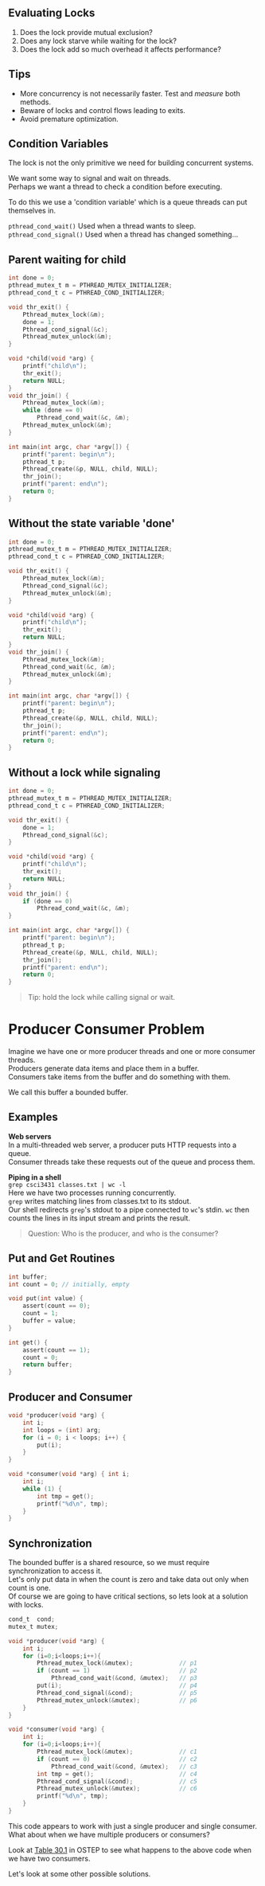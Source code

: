 Evaluating Locks
----------------

1. Does the lock provide mutual exclusion?
2. Does any lock starve while waiting for the lock?
3. Does the lock add so much overhead it affects performance?


Tips
----

- More concurrency is not necessarily faster. Test and *measure* both methods.
- Beware of locks and control flows leading to exits.
- Avoid premature optimization.


Condition Variables
-------------------

The lock is not the only primitive we need for building concurrent systems.

We want some way to signal and wait on threads.  
Perhaps we want a thread to check a condition before executing.  

To do this we use a 'condition variable' which is a queue threads can put themselves in.

`pthread_cond_wait()` Used when a thread wants to sleep.  
`pthread_cond_signal()` Used when a thread has changed something...  


Parent waiting for child
------------------------

```c
int done = 0;
pthread_mutex_t m = PTHREAD_MUTEX_INITIALIZER;
pthread_cond_t c = PTHREAD_COND_INITIALIZER;

void thr_exit() {
    Pthread_mutex_lock(&m);
    done = 1;
    Pthread_cond_signal(&c);
    Pthread_mutex_unlock(&m);
}

void *child(void *arg) { 
    printf("child\n");
    thr_exit();
    return NULL;
}
void thr_join() {
    Pthread_mutex_lock(&m);
    while (done == 0)
        Pthread_cond_wait(&c, &m); 
    Pthread_mutex_unlock(&m);
} 

int main(int argc, char *argv[]) { 
    printf("parent: begin\n");
    pthread_t p;
    Pthread_create(&p, NULL, child, NULL); 
    thr_join();
    printf("parent: end\n");
    return 0; 
}

```


Without the state variable 'done'
---------------------------------

```c
int done = 0;
pthread_mutex_t m = PTHREAD_MUTEX_INITIALIZER;
pthread_cond_t c = PTHREAD_COND_INITIALIZER;

void thr_exit() {
    Pthread_mutex_lock(&m);
    Pthread_cond_signal(&c);
    Pthread_mutex_unlock(&m);
}

void *child(void *arg) { 
    printf("child\n");
    thr_exit();
    return NULL;
}
void thr_join() {
    Pthread_mutex_lock(&m);
    Pthread_cond_wait(&c, &m); 
    Pthread_mutex_unlock(&m);
} 

int main(int argc, char *argv[]) { 
    printf("parent: begin\n");
    pthread_t p;
    Pthread_create(&p, NULL, child, NULL); 
    thr_join();
    printf("parent: end\n");
    return 0; 
}

```


Without a lock while signaling
------------------------------

```c
int done = 0;
pthread_mutex_t m = PTHREAD_MUTEX_INITIALIZER;
pthread_cond_t c = PTHREAD_COND_INITIALIZER;

void thr_exit() {
    done = 1;
    Pthread_cond_signal(&c);
}

void *child(void *arg) { 
    printf("child\n");
    thr_exit();
    return NULL;
}
void thr_join() {
    if (done == 0)
        Pthread_cond_wait(&c, &m); 
} 

int main(int argc, char *argv[]) { 
    printf("parent: begin\n");
    pthread_t p;
    Pthread_create(&p, NULL, child, NULL); 
    thr_join();
    printf("parent: end\n");
    return 0; 
}

```

> Tip: hold the lock while calling signal or wait.


Producer Consumer Problem
=========================

Imagine we have one or more producer threads and one or more consumer threads.  
Producers generate data items and place them in a buffer.  
Consumers take items from the buffer and do something with them.  

We call this buffer a bounded buffer.

Examples
--------

__Web servers__  
In a multi-threaded web server, a producer puts HTTP requests into a queue.  
Consumer threads take these requests out of the queue and process them.  

__Piping in a shell__  
`grep csci3431 classes.txt | wc -l`  
Here we have two processes running concurrently.  
`grep` writes matching lines from classes.txt to its stdout.  
Our shell redirects `grep`'s stdout to a pipe connected to `wc`'s stdin. 
`wc` then counts the lines in its input stream and prints the result.  

> Question: Who is the producer, and who is the consumer?


Put and Get Routines
--------------------

```c
int buffer;
int count = 0; // initially, empty

void put(int value) {
    assert(count == 0);
    count = 1;
    buffer = value;
}

int get() {
    assert(count == 1);
    count = 0;
    return buffer;
}
``` 

Producer and Consumer
---------------------

```c
void *producer(void *arg) {
    int i;
    int loops = (int) arg;
    for (i = 0; i < loops; i++) {
        put(i);
    } 
}

void *consumer(void *arg) { int i;
    int i;
    while (1) {
        int tmp = get();
        printf("%d\n", tmp);
    }
}
```

Synchronization
---------------

The bounded buffer is a shared resource, so we must require synchronization to access it.  
Let's only put data in when the count is zero and take data out only when count is one.  
Of course we are going to have critical sections, so lets look at a solution with locks.

```c
cond_t  cond;
mutex_t mutex;

void *producer(void *arg) {
    int i;
    for (i=0;i<loops;i++){ 
        Pthread_mutex_lock(&mutex);             // p1
        if (count == 1)                         // p2
            Pthread_cond_wait(&cond, &mutex);   // p3
        put(i);                                 // p4
        Pthread_cond_signal(&cond);             // p5
        Pthread_mutex_unlock(&mutex);           // p6
    }
}

void *consumer(void *arg) {
    int i;
    for (i=0;i<loops;i++){ 
        Pthread_mutex_lock(&mutex);             // c1
        if (count == 0)                         // c2
            Pthread_cond_wait(&cond, &mutex);   // c3
        int tmp = get();                        // c4
        Pthread_cond_signal(&cond);             // c5
        Pthread_mutex_unlock(&mutex);           // c6
        printf("%d\n", tmp);
    }
}
```

This code appears to work with just a single producer and single consumer.  
What about when we have multiple producers or consumers?  

Look at [Table 30.1](http://pages.cs.wisc.edu/~remzi/OSTEP/threads-cv.pdf#page=8) in OSTEP 
to see what happens to the above code when we have two consumers.

Let's look at some other possible solutions.
